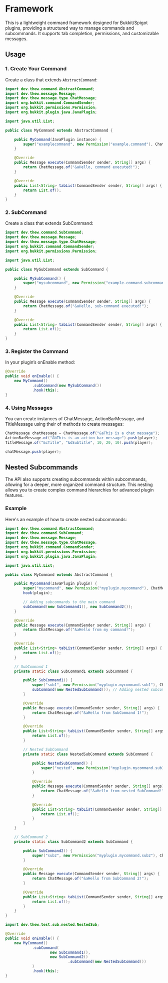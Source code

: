 
# Framework

This is a lightweight command framework designed for Bukkit/Spigot plugins, providing a structured way to manage commands and subcommands. It supports tab completion, permissions, and customizable messages.

## Usage

### 1. Create Your Command

Create a class that extends `AbstractCommand`:

```java
import dev.thew.command.AbstractCommand;
import dev.thew.message.Message;
import dev.thew.message.type.ChatMessage;
import org.bukkit.command.CommandSender;
import org.bukkit.permissions.Permission;
import org.bukkit.plugin.java.JavaPlugin;

import java.util.List;

public class MyCommand extends AbstractCommand {

    public MyCommand(JavaPlugin instance) {
        super("examplecommand", new Permission("example.command"), ChatMessage.of("&cYou don't have permission!"));
    }

    @Override
    public Message execute(CommandSender sender, String[] args) {
        return ChatMessage.of("&aHello, command executed!");
    }

    @Override
    public List<String> tabList(CommandSender sender, String[] args) {
        return List.of();
    }
}
```

### 2. SubCommand

Create a class that extends SubCommand:

```java
import dev.thew.command.SubCommand;
import dev.thew.message.Message;
import dev.thew.message.type.ChatMessage;
import org.bukkit.command.CommandSender;
import org.bukkit.permissions.Permission;

import java.util.List;

public class MySubCommand extends SubCommand {

    public MySubCommand() {
        super("mysubcommand", new Permission("example.command.subcommand"), ChatMessage.of("&cYou don't have permission!"));
    }

    @Override
    public Message execute(CommandSender sender, String[] args) {
        return ChatMessage.of("&aHello, sub-command executed!");
    }

    @Override
    public List<String> tabList(CommandSender sender, String[] args) {
        return List.of();
    }
}
```

### 3. Register the Command

In your plugin’s onEnable method:

```java
@Override
public void onEnable() {
    new MyCommand()
            .subCommand(new MySubCommand())
            .hook(this);
}
```

### 4. Using Messages

You can create instances of ChatMessage, ActionBarMessage, and TitleMessage using their of methods to create messages:

```java
ChatMessage chatMessage = ChatMessage.of("&aThis is a chat message");
ActionBarMessage.of("&bThis is an action bar message").push(player);
TitleMessage.of("&cTitle", "&dSubtitle", 10, 20, 10).push(player);

chatMessage.push(player);
```

## Nested Subcommands

The API also supports creating subcommands within subcommands, allowing for a deeper, more organized command structure. This nesting allows you to create complex command hierarchies for advanced plugin features.

### Example

Here's an example of how to create nested subcommands:

```java
import dev.thew.command.AbstractCommand;
import dev.thew.command.SubCommand;
import dev.thew.message.Message;
import dev.thew.message.type.ChatMessage;
import org.bukkit.command.CommandSender;
import org.bukkit.permissions.Permission;
import org.bukkit.plugin.java.JavaPlugin;

import java.util.List;

public class MyCommand extends AbstractCommand {

    public MyCommand(JavaPlugin plugin) {
        super("mycommand", new Permission("myplugin.mycommand"), ChatMessage.of("&cYou don't have permission!"));
        hook(plugin);

        // Adding subcommands to the main command
        subCommand(new SubCommand1(), new SubCommand2());
    }

    @Override
    public Message execute(CommandSender sender, String[] args) {
        return ChatMessage.of("&aHello from my command!");
    }

    @Override
    public List<String> tabList(CommandSender sender, String[] args) {
        return List.of();
    }

    // SubCommand 1
    private static class SubCommand1 extends SubCommand {

        public SubCommand1() {
            super("sub1", new Permission("myplugin.mycommand.sub1"), ChatMessage.of("&cYou don't have permission for sub1!"));
            subCommand(new NestedSubCommand()); // Adding nested subcommand
        }

        @Override
        public Message execute(CommandSender sender, String[] args) {
            return ChatMessage.of("&aHello from SubCommand 1!");
        }

        @Override
        public List<String> tabList(CommandSender sender, String[] args) {
            return List.of();
        }

        // Nested SubCommand
        private static class NestedSubCommand extends SubCommand {

            public NestedSubCommand() {
                super("nested", new Permission("myplugin.mycommand.sub1.nested"), ChatMessage.of("&cYou don't have permission for nested command!"));
            }

            @Override
            public Message execute(CommandSender sender, String[] args) {
                return ChatMessage.of("&aHello from nested SubCommand!");
            }

            @Override
            public List<String> tabList(CommandSender sender, String[] args) {
                return List.of();
            }
        }
    }

    // SubCommand 2
    private static class SubCommand2 extends SubCommand {

        public SubCommand2() {
            super("sub2", new Permission("myplugin.mycommand.sub2"), ChatMessage.of("&cYou don't have permission for sub2!"));
        }

        @Override
        public Message execute(CommandSender sender, String[] args) {
            return ChatMessage.of("&aHello from SubCommand 2!");
        }

        @Override
        public List<String> tabList(CommandSender sender, String[] args) {
            return List.of();
        }
    }
}
```

```java
import dev.thew.test.sub.nested.NestedSub;

@Override
public void onEnable() {
    new MyCommand()
            .subCommand(
                    new SubCommand1(), 
                    new SubCommand2()
                            .subCommand(new NestedSubCommand())
            )
            .hook(this);
}
```
